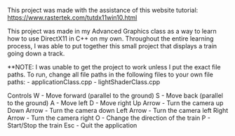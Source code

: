 This project was made with the assistance of this website tutorial: https://www.rastertek.com/tutdx11win10.html

This project was made in my Advanced Graphics class as a way to learn how to use DirectX11 in C++ on my own. Throughout the entire
learning process, I was able to put together this small project that displays a train going down a track.

**NOTE: I was unable to get the project to work unless I put the exact file paths.
        To run, change all file paths in the following files to your own file paths:
        - applicationClass.cpp
        - lightShaderClass.cpp

Controls
W - Move forward (parallel to the ground)
S - Move back (parallel to the ground)
A - Move left
D - Move right
Up Arrow - Turn the camera up
Down Arrow - Turn the camera down
Left Arrow - Turn the camera left
Right Arrow - Turn the camera right
O - Change the direction of the train
P - Start/Stop the train
Esc - Quit the application
